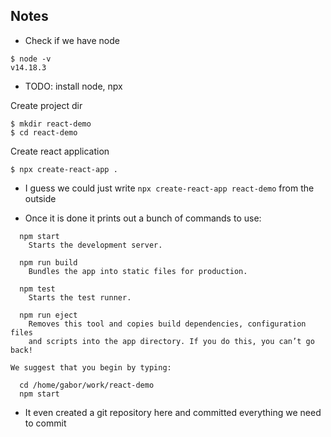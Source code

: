 ## Notes

* Check if we have node

```
$ node -v
v14.18.3
```

* TODO: install node, npx


Create project dir

```
$ mkdir react-demo
$ cd react-demo
```

Create react application

```
$ npx create-react-app .
```

* I guess we could just write `npx create-react-app react-demo` from the outside

* Once it is done it prints out a bunch of commands to use:

```
  npm start
    Starts the development server.

  npm run build
    Bundles the app into static files for production.

  npm test
    Starts the test runner.

  npm run eject
    Removes this tool and copies build dependencies, configuration files
    and scripts into the app directory. If you do this, you can’t go back!

We suggest that you begin by typing:

  cd /home/gabor/work/react-demo
  npm start
```

* It even created a git repository here and committed everything we need to commit
